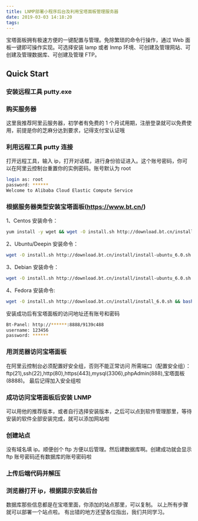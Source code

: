 ```yaml
---
title: LNMP部署小程序后台及利用宝塔面板管理服务器
date: 2019-03-03 14:18:20
tags:
---
```


宝塔面板拥有极速方便的一键配置与管理。免除繁琐的命令行操作，通过 Web 面板一键即可操作实现。可选择安装 lamp 或者 lnmp 环境、可创建及管理网站、可创建及管理数据库、可创建及管理 FTP。

## Quick Start

### 安装远程工具 putty.exe

### 购买服务器

这里我推荐阿里云服务器，初学者有免费的 1 个月试用期，注册登录就可以免费使用，前提是你的芝麻分达到要求，记得支付宝认证哦

### 利用远程工具 putty 连接

打开远程工具，输入 ip，打开对话框，进行身份验证进入。这个账号密码，你可以在阿里云控制台重置你的实例密码。账号默认为 root

```bash
login as: root
password: ******
Welcome to Alibaba Cloud Elastic Compute Service
```

### 根据服务器类型安装宝塔面板(https://www.bt.cn/)

1、Centos 安装命令：

```bash
yum install -y wget && wget -O install.sh http://download.bt.cn/install/install_6.0.sh && sh install.sh
```

2、Ubuntu/Deepin 安装命令：

```bash
wget -O install.sh http://download.bt.cn/install/install-ubuntu_6.0.sh && sudo bash install.sh
```

3、Debian 安装命令：

```bash
wget -O install.sh http://download.bt.cn/install/install-ubuntu_6.0.sh && bash install.sh
```

4、Fedora 安装命令:

```bash
wget -O install.sh http://download.bt.cn/install/install_6.0.sh && bash install.sh
```

安装成功后有宝塔面板的访问地址还有账号和密码

```bash
Bt-Panel: http://******:8888/9139c488
username: 123456
password: ******
```

### 用浏览器访问宝塔面板

在阿里云控制台必须配置好安全组，否则不能正常访问
所需端口（配置安全组）：ftp(21),ssh(22),http(80),https(443),mysql(3306),phpAdmin(888),宝塔面板(8888)。
最后记得加入安全组啦

### 成功访问宝塔面板后安装 LNMP

可以用他的推荐版本，或者自行选择安装版本，之后可以点到软件管理那里，等待安装的软件全部安装完成，就可以添加网站啦

### 创建站点

没有域名填 ip。顺便创个 ftp 方便以后管理。然后建数据库啊。创建成功就会显示 ftp 账号密码还有数据库的账号密码啦

### 上传后端代码并解压

### 浏览器打开 ip，根据提示安装后台

数据库那些信息都是在宝塔里面，你添加的站点那里，可以复制。
以上所有步骤就可以部署一个站点啦。
有出错的地方还望各位指出，我们共同学习。
